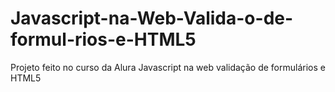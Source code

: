 # Javascript-na-Web-Valida-o-de-formul-rios-e-HTML5
Projeto feito no curso da Alura Javascript na web validação de formulários e HTML5
